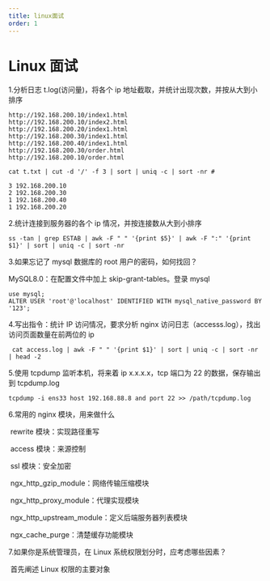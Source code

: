 ```yaml
---
title: linux面试
order: 1
---
```


# Linux 面试

1.分析日志 t.log(访问量)，将各个 ip 地址截取，并统计出现次数，并按从大到小排序

```
http://192.168.200.10/index1.html
http://192.168.200.10/index2.html
http://192.168.200.20/index1.html
http://192.168.200.30/index1.html
http://192.168.200.40/index1.html
http://192.168.200.30/order.html
http://192.168.200.10/order.html
```

```shell
cat t.txt | cut -d '/' -f 3 | sort | uniq -c | sort -nr #
```

```
3 192.168.200.10
2 192.168.200.30
1 192.168.200.40
1 192.168.200.20
```

2.统计连接到服务器的各个 ip 情况，并按连接数从大到小排序

```shell
ss -tan | grep ESTAB | awk -F " " '{print $5}' | awk -F ":" '{print $1}' | sort | uniq -c | sort -nr
```

3.如果忘记了 mysql 数据库的 root 用户的密码，如何找回？

MySQL8.0：在配置文件中加上 skip-grant-tables。登录 mysql

```mysql
use mysql;
ALTER USER 'root'@'localhost' IDENTIFIED WITH mysql_native_password BY '123';
```

4.写出指令：统计 IP 访问情况，要求分析 nginx 访问日志（accesss.log），找出访问页面数量在前两位的 ip

```
 cat access.log | awk -F " " '{print $1}' | sort | uniq -c | sort -nr | head -2
```

5.使用 tcpdump 监听本机，将来着 ip x.x.x.x，tcp 端口为 22 的数据，保存输出到 tcpdump.log

```shell
tcpdump -i ens33 host 192.168.88.8 and port 22 >> /path/tcpdump.log
```

6.常用的 nginx 模块，用来做什么

​ rewrite 模块：实现路径重写

​ access 模块：来源控制

​ ssl 模块：安全加密

​ ngx_http_gzip_module：网络传输压缩模块

​ ngx_http_proxy_module：代理实现模块

​ ngx_http_upstream_module：定义后端服务器列表模块

​ ngx_cache_purge：清楚缓存功能模块

7.如果你是系统管理员，在 Linux 系统权限划分时，应考虑哪些因素？

​ 首先阐述 Linux 权限的主要对象
